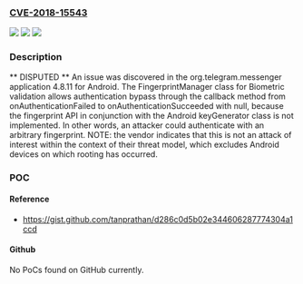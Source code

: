 ### [CVE-2018-15543](https://cve.mitre.org/cgi-bin/cvename.cgi?name=CVE-2018-15543)
![](https://img.shields.io/static/v1?label=Product&message=n%2Fa&color=blue)
![](https://img.shields.io/static/v1?label=Version&message=n%2Fa&color=blue)
![](https://img.shields.io/static/v1?label=Vulnerability&message=n%2Fa&color=brighgreen)

### Description

** DISPUTED ** An issue was discovered in the org.telegram.messenger application 4.8.11 for Android. The FingerprintManager class for Biometric validation allows authentication bypass through the callback method from onAuthenticationFailed to onAuthenticationSucceeded with null, because the fingerprint API in conjunction with the Android keyGenerator class is not implemented. In other words, an attacker could authenticate with an arbitrary fingerprint.  NOTE: the vendor indicates that this is not an attack of interest within the context of their threat model, which excludes Android devices on which rooting has occurred.

### POC

#### Reference
- https://gist.github.com/tanprathan/d286c0d5b02e344606287774304a1ccd

#### Github
No PoCs found on GitHub currently.

